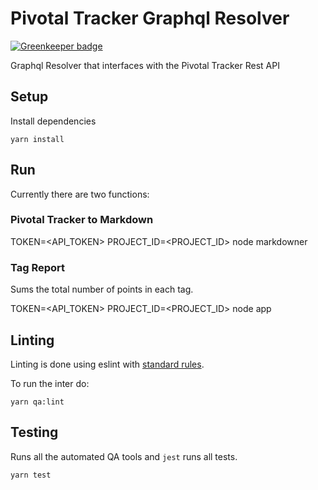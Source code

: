 # Pivotal Tracker Graphql Resolver

[![Greenkeeper badge](https://badges.greenkeeper.io/serby/pivotal-tracker-graphql-resolver.svg)](https://greenkeeper.io/)

Graphql Resolver that interfaces with the Pivotal Tracker Rest API

## Setup

Install dependencies

```
yarn install
```

## Run

Currently there are two functions:

### Pivotal Tracker to Markdown

TOKEN=<API_TOKEN> PROJECT_ID=<PROJECT_ID> node markdowner

### Tag Report

Sums the total number of points in each tag.

TOKEN=<API_TOKEN> PROJECT_ID=<PROJECT_ID> node app

## Linting

Linting is done using eslint with [standard rules](https://github.com/feross/standard).

To run the inter do:

```
yarn qa:lint
```

## Testing

Runs all the automated QA tools and `jest` runs all tests.

```
yarn test
```
